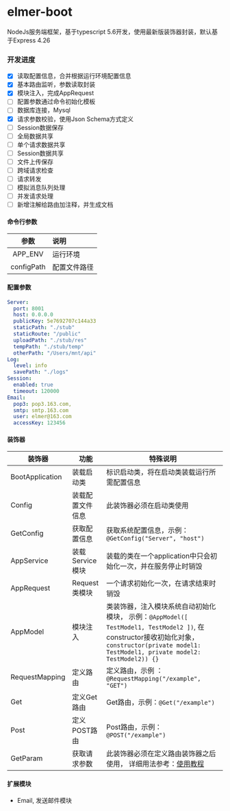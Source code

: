 # elmer-boot

NodeJs服务端框架，基于typescript 5.6开发，使用最新版装饰器封装，默认基于Express 4.26

### 开发进度

* [X] 读取配置信息，合并根据运行环境配置信息
* [X] 基本路由监听，参数读取封装
* [X] 模块注入，完成AppRequest
* [ ] 配置参数通过命令初始化模板
* [ ] 数据库连接，Mysql
* [X] 请求参数校验，使用Json Schema方式定义
* [ ] Session数据保存
* [ ] 全局数据共享
* [ ] 单个请求数据共享
* [ ] Session数据共享
* [ ] 文件上传保存
* [ ] 跨域请求检查
* [ ] 请求转发
* [ ] 模拟消息队列处理
* [ ] 并发请求处理
* [ ] 新增注解给路由加注释，并生成文档

#### 命令行参数

|    参数    | 说明         |
| :--------: | :----------- |
|  APP_ENV  | 运行环境     |
| configPath | 配置文件路径 |

#### 配置参数

```yaml
Server:
  port: 8001
  host: 0.0.0.0
  publicKey: 5e7692707c144a33
  staticPath: "./stub"
  staticRoute: "/public"
  uploadPath: "./stub/res"
  tempPath: "./stub/temp"
  otherPath: "/Users/mnt/api"
Log:
  level: info
  savePath: "./logs"
Session:
  enabled: true
  timeout: 120000
Email:
  pop3: pop3.163.com,
  smtp: smtp.163.com
  user: elmer@163.com
  accessKey: 123456
```

#### 装饰器

| 装饰器          | 功能             | 特殊说明                                                                                                                                                                                          |
| --------------- | ---------------- | ------------------------------------------------------------------------------------------------------------------------------------------------------------------------------------------------- |
| BootApplication | 装载启动类       | 标识启动类，将在启动类装载运行所需配置信息                                                                                                                                                        |
| Config          | 装载配置文件信息 | 此装饰器必须在启动类使用                                                                                                                                                                          |
| GetConfig       | 获取配置信息     | 获取系统配置信息，示例：``@GetConfig("Server", "host")``                                                                                                                                          |
| AppService      | 装载Service模块  | 装载的类在一个application中只会初始化一次，并在服务停止时销毁                                                                                                                                     |
| AppRequest      | Request类模块    | 一个请求初始化一次，在请求结束时销毁                                                                                                                                                              |
| AppModel        | 模块注入         | 类装饰器，注入模块系统自动初始化模块， 示例：``@AppModel([ TestModel1, TestModel2 ])``, 在constructor接收初始化对象，``constructor(private model1: TestModel1, private model2: TestModel2)) {}`` |
| RequestMapping  | 定义路由         | 定义路由，示例 ：``@RequestMapping("/example", "GET")``                                                                                                                                           |
| Get             | 定义Get路由      | Get路由，示例：``@Get("/example")``                                                                                                                                                               |
| Post            | 定义POST路由     | Post路由，示例：``@POST("/example")``                                                                                                                                                             |
| GetParam        | 获取请求参数     | 此装饰器必须在定义路由装饰器之后使用， 详细用法参考：[使用教程](/doc/GetParam "点击跳转到详细教程")                                                                                                     |

#### 扩展模块

- Email, 发送邮件模块

